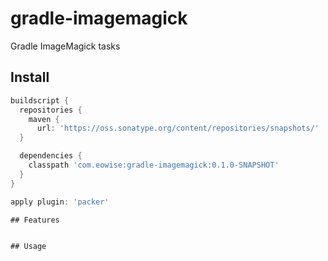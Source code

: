 gradle-imagemagick
==================

Gradle ImageMagick tasks 

## Install

```groovy
buildscript {
  repositories {
    maven {
      url: 'https://oss.sonatype.org/content/repositories/snapshots/'
  }

  dependencies {
    classpath 'com.eowise:gradle-imagemagick:0.1.0-SNAPSHOT'
  }
}

apply plugin: 'packer'

## Features


## Usage
